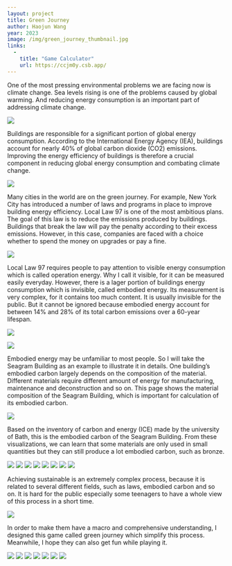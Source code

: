 ```yaml
---
layout: project
title: Green Journey
author: Haojun Wang
year: 2023
image: /img/green_journey_thumbnail.jpg
links:
  -
    title: "Game Calculator"
    url: https://ccjm0y.csb.app/
---
```


One of the most pressing environmental problems we are facing now is climate change. Sea levels rising is one of the problems caused by global warming. And reducing energy consumption is an important part of addressing climate change.

![](/img/green_journey_02.jpg)

Buildings are responsible for a significant portion of global energy consumption. According to the International Energy Agency (IEA), buildings account for nearly 40% of global carbon dioxide (CO2) emissions. Improving the energy efficiency of buildings is therefore a crucial component in reducing global energy consumption and combating climate change.

![](/img/green_journey_03.jpg)

Many cities in the world are on the green journey. For example, New York City has introduced a number of laws and programs in place to improve building energy efficiency. Local Law 97 is one of the most ambitious plans. The goal of this law is to reduce the emissions produced by buildings. Buildings that break the law will pay the penalty according to their excess emissions. However, in this case, companies are faced with a choice whether to spend the money on upgrades or pay a fine.

![](/img/green_journey_04.jpg)

Local Law 97 requires people to pay attention to visible energy consumption which is called operation energy. Why I call it visible, for it can be measured easily everyday. However, there is a lager portion of buildings energy consumption which is invisible, called embodied energy. Its measurement is very complex, for it contains too much content. It is usually invisible for the public. But it cannot be ignored because embodied energy account for between 14% and 28% of its total carbon emissions over a 60-year lifespan.

![](/img/green_journey_06.jpg)

![](/img/green_journey_08.jpg)

Embodied energy may be unfamiliar to most people. So I will take the Seagram Building as an example to illustrate it in details. One building’s embodied carbon largely depends on the composition of the material. Different materials require different amount of energy for manufacturing, maintenance and deconstruction and so on. This page shows the material composition of the Seagram Building, which is important for calculation of its embodied carbon. 

![](/img/green_journey_10.jpg)

Based on the inventory of carbon and energy (ICE) made by the university of Bath, this is the embodied carbon of the Seagram Building. From these visualizations, we can learn that some materials are only used in small quantities but they can still produce a lot embodied carbon, such as bronze.

![](/img/green_journey_18.jpg)
![](/img/green_journey_19.jpg)
![](/img/green_journey_20.jpg)
![](/img/green_journey_21.jpg)
![](/img/green_journey_22.jpg)
![](/img/green_journey_23.jpg)
![](/img/green_journey_24.jpg)
![](/img/green_journey_25.jpg)

Achieving sustainable is an extremely complex process, because it is related to several different fields, such as laws, embodied carbon and so on. It is hard for the public especially some teenagers to have a whole view of this process in a short time.

![](/img/green_journey_26.jpg)

In order to make them have a macro and comprehensive understanding, I designed this game called green journey which simplify this process. Meanwhile, I hope they can also get fun while playing it. 

![](/img/green_journey_28.jpg)
![](/img/green_journey_29.jpg)
![](/img/green_journey_30.jpg)
![](/img/green_journey_31.jpg)
![](/img/green_journey_32.jpg)
![](/img/green_journey_33.jpg)
![](/img/green_journey_34.jpg)
